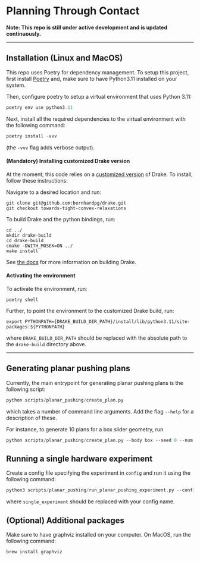 # Planning Through Contact

**Note: This repo is still under active development and is updated continuously.**

---

## Installation (Linux and MacOS)

This repo uses Poetry for dependency management. To setup this project, first
install [Poetry](https://python-poetry.org/docs/#installation) and, make sure
to have Python3.11 installed on your system.

Then, configure poetry to setup a virtual environment that uses Python 3.11:

```python
poetry env use python3.11
```

Next, install all the required dependencies to the virtual environment with the
following command:

```python
poetry install -vvv
```

(the `-vvv` flag adds verbose output).

#### (Mandatory) Installing customized Drake version

At the moment, this code relies on a
[customized version](https://github.com/bernhardpg/drake/tree/towards-tight-convex-relaxations)
of Drake. To install, follow these instructions:

Navigate to a desired location and run:

```console
git clone git@github.com:bernhardpg/drake.git 
git checkout towards-tight-convex-relaxations
```

To build Drake and the python bindings, run:

```console
cd ../
mkdir drake-build
cd drake-build
cmake -DWITH_MOSEK=ON ../
make install
```

See [the docs](https://drake.mit.edu/from_source.html) for more information on building Drake.

#### Activating the environment

To activate the environment, run:

```console
poetry shell
```

Further, to point the environment to the customized Drake build, run:

```console
export PYTHONPATH={DRAKE_BUILD_DIR_PATH}/install/lib/python3.11/site-packages:${PYTHONPATH}
```

where `DRAKE_BUILD_DIR_PATH` should be replaced with the absolute path to the `drake-build` directory above.

---

## Generating planar pushing plans

Currently, the main entrypoint for generating planar pushing plans is the
following script:

```python
python scripts/planar_pushing/create_plan.py
```

which takes a number of command line arguments. Add the flag `--help` for a
description of these.

For instance, to generate 10 plans for a box slider geometry, run

```python
python scripts/planar_pushing/create_plan.py --body box --seed 0 --num 10
```

## Running a single hardware experiment

Create a config file specifying the experiment in `config` and run it using the
following command:

```python
python3 scripts/planar_pushing/run_planar_pushing_experiment.py --config-name single_experiment
```

where `single_experiment` should be replaced with your config name.

## (Optional) Additional packages

Make sure to have graphviz installed on your computer. On MacOS, run the following
command:

```python
brew install graphviz
```
